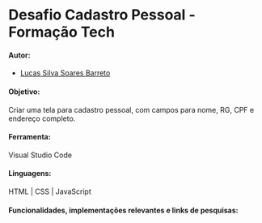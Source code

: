 # Desafio Cadastro Pessoal - Formação Tech

#### Autor:
- [Lucas Silva Soares Barreto](https://github.com/Luooz)

#### Objetivo:

Criar uma tela para cadastro pessoal, com campos para nome, RG, CPF e endereço completo.<br>

#### Ferramenta:
Visual Studio Code

#### Linguagens: 
HTML | CSS | JavaScript

#### Funcionalidades, implementações relevantes e links de pesquisas:

